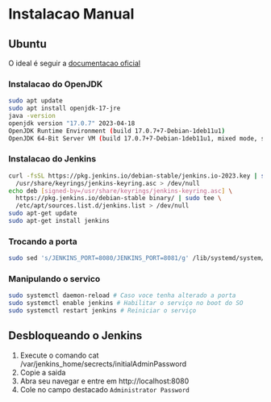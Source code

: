 # Instalacao Manual

## Ubuntu

O ideal é seguir a [documentacao oficial](https://www.jenkins.io/doc/book/installing/linux/#debianubuntu) 

### Instalacao do OpenJDK

```bash
sudo apt update
sudo apt install openjdk-17-jre
java -version
openjdk version "17.0.7" 2023-04-18
OpenJDK Runtime Environment (build 17.0.7+7-Debian-1deb11u1)
OpenJDK 64-Bit Server VM (build 17.0.7+7-Debian-1deb11u1, mixed mode, sharing)
```

### Instalacao do Jenkins

```bash
curl -fsSL https://pkg.jenkins.io/debian-stable/jenkins.io-2023.key | sudo tee \
  /usr/share/keyrings/jenkins-keyring.asc > /dev/null
echo deb [signed-by=/usr/share/keyrings/jenkins-keyring.asc] \
  https://pkg.jenkins.io/debian-stable binary/ | sudo tee \
  /etc/apt/sources.list.d/jenkins.list > /dev/null
sudo apt-get update
sudo apt-get install jenkins
```

### Trocando a porta

```bash
sudo sed 's/JENKINS_PORT=8080/JENKINS_PORT=8081/g' /lib/systemd/system/jenkins.service 
```

### Manipulando o servico

```bash
sudo systemctl daemon-reload # Caso voce tenha alterado a porta
sudo systemctl enable jenkins # Habilitar o serviço no boot do SO
sudo systemctl restart jenkins # Reiniciar o serviço
```

## Desbloqueando o Jenkins

1. Execute o comando cat /var/jenkins_home/secrects/initialAdminPassword
2. Copie a saida
3. Abra seu navegar e entre em http://localhost:8080 
4. Cole no campo destacado `Administrator Password`